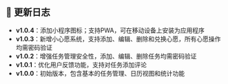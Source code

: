 ## 📅 更新日志

- **v1.0.4**：添加小程序图标；支持PWA，可在移动设备上安装为应用程序
- **v1.0.3**：新增小心愿系统，支持添加、编辑、删除和兑换心愿，所有心愿操作均需密码验证
- **v1.0.2**：增强任务管理安全性，添加、编辑、删除任务均需密码验证
- **v1.0.1**：优化用户反馈功能，支持对任务添加评论
- **v1.0.0**：初始版本，包含基本的任务管理、日历视图和统计功能

